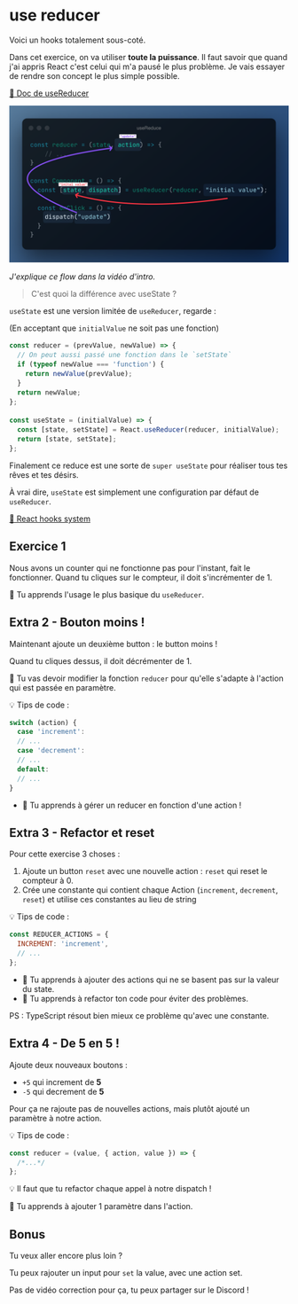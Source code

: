 # use reducer

Voici un hooks totalement sous-coté.

Dans cet exercice, on va utiliser **toute la puissance**. Il faut savoir que quand
j'ai appris React c'est celui qui m'a pausé le plus problème. Je vais essayer
de rendre son concept le plus simple possible.

[📖 Doc de useReducer](https://beta.reactjs.org/apis/usereducer)

![use reduce flow](../../../public/assets/use-reduce-flow.png)

_J'explique ce flow dans la vidéo d'intro._

> C'est quoi la différence avec useState ?

`useState` est une version limitée de `useReducer`, regarde :

(En acceptant que `initialValue` ne soit pas une fonction)

```js
const reducer = (prevValue, newValue) => {
  // On peut aussi passé une fonction dans le `setState`
  if (typeof newValue === 'function') {
    return newValue(prevValue);
  }
  return newValue;
};

const useState = (initialValue) => {
  const [state, setState] = React.useReducer(reducer, initialValue);
  return [state, setState];
};
```

Finalement ce reduce est une sorte de `super useState` pour
réaliser tous tes rêves et tes désirs.

À vrai dire, `useState` est simplement une configuration par défaut de `useReducer`.

[📖 React hooks system](https://the-guild.dev/blog/react-hooks-system)

## Exercice 1

Nous avons un counter qui ne fonctionne pas pour l'instant, fait
le fonctionner.
Quand tu cliques sur le compteur, il doit s'incrémenter de 1.

💌 Tu apprends l'usage le plus basique du `useReducer`.

## Extra 2 - Bouton moins !

Maintenant ajoute un deuxième button : le button moins !

Quand tu cliques dessus, il doit décrémenter de 1.

🦁 Tu vas devoir modifier la fonction `reducer` pour qu'elle
s'adapte à l'action qui est passée en paramètre.

💡 Tips de code :

```js
switch (action) {
  case 'increment':
  // ...
  case 'decrement':
  // ...
  default:
  // ...
}
```

- 💌 Tu apprends à gérer un reducer en fonction d'une action !

## Extra 3 - Refactor et reset

Pour cette exercise 3 choses :

1. Ajoute un button `reset` avec une nouvelle action : `reset` qui reset le compteur à 0.
2. Crée une constante qui contient chaque Action (`increment`, `decrement`, `reset`)
   et utilise ces constantes au lieu de string

💡 Tips de code :

```js
const REDUCER_ACTIONS = {
  INCREMENT: 'increment',
  // ...
};
```

- 💌 Tu apprends à ajouter des actions qui ne se basent pas sur la valeur du state.
- 💌 Tu apprends à refactor ton code pour éviter des problèmes.

PS : TypeScript résout bien mieux ce problème qu'avec une constante.

## Extra 4 - De 5 en 5 !

Ajoute deux nouveaux boutons :

- `+5` qui increment de **5**
- `-5` qui decrement de **5**

Pour ça ne rajoute pas de nouvelles actions, mais plutôt ajouté
un paramètre à notre action.

💡 Tips de code :

```js
const reducer = (value, { action, value }) => {
  /*...*/
};
```

💡 Il faut que tu refactor chaque appel à notre dispatch !

💌 Tu apprends à ajouter 1 paramètre dans l'action.

## Bonus

Tu veux aller encore plus loin ?

Tu peux rajouter un input pour `set` la value, avec une action set.

Pas de vidéo correction pour ça, tu peux partager sur le Discord !
